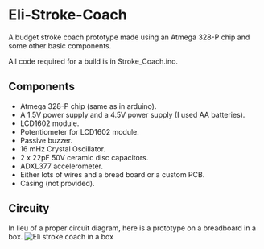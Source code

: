 # Eli-Stroke-Coach
A budget stroke coach prototype made using an Atmega 328-P chip and some other basic components.

All code required for a build is in Stroke_Coach.ino.

## Components
* Atmega 328-P chip (same as in arduino).
* A 1.5V power supply and a 4.5V power supply (I used AA batteries).
* LCD1602 module.
* Potentiometer for LCD1602 module.
* Passive buzzer.
* 16 mHz Crystal Oscillator.
* 2 x 22pF 50V ceramic disc capacitors.
* ADXL377 accelerometer.
* Either lots of wires and a bread board or a custom PCB.
* Casing (not provided).

## Circuity
In lieu of a proper circuit diagram, here is a prototype on a breadboard in a box.
![Eli stroke coach in a box](box_version.jpg)
